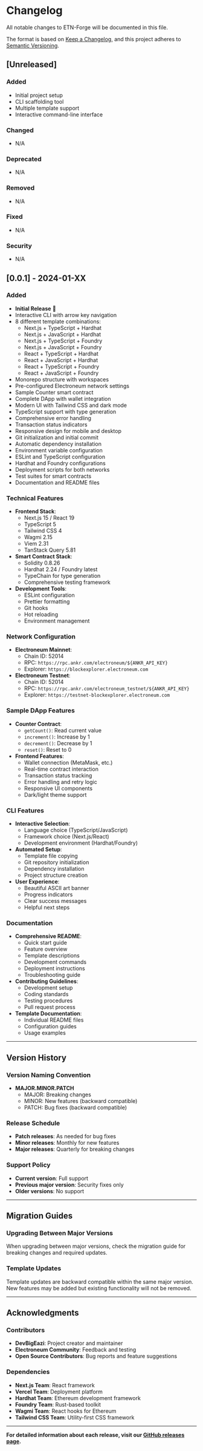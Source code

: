 # Changelog

All notable changes to ETN-Forge will be documented in this file.

The format is based on [Keep a Changelog](https://keepachangelog.com/en/1.0.0/),
and this project adheres to [Semantic Versioning](https://semver.org/spec/v2.0.0.html).

## [Unreleased]

### Added
- Initial project setup
- CLI scaffolding tool
- Multiple template support
- Interactive command-line interface

### Changed
- N/A

### Deprecated
- N/A

### Removed
- N/A

### Fixed
- N/A

### Security
- N/A

## [0.0.1] - 2024-01-XX

### Added
- **Initial Release** 🎉
- Interactive CLI with arrow key navigation
- 8 different template combinations:
  - Next.js + TypeScript + Hardhat
  - Next.js + JavaScript + Hardhat
  - Next.js + TypeScript + Foundry
  - Next.js + JavaScript + Foundry
  - React + TypeScript + Hardhat
  - React + JavaScript + Hardhat
  - React + TypeScript + Foundry
  - React + JavaScript + Foundry
- Monorepo structure with workspaces
- Pre-configured Electroneum network settings
- Sample Counter smart contract
- Complete DApp with wallet integration
- Modern UI with Tailwind CSS and dark mode
- TypeScript support with type generation
- Comprehensive error handling
- Transaction status indicators
- Responsive design for mobile and desktop
- Git initialization and initial commit
- Automatic dependency installation
- Environment variable configuration
- ESLint and TypeScript configuration
- Hardhat and Foundry configurations
- Deployment scripts for both networks
- Test suites for smart contracts
- Documentation and README files

### Technical Features
- **Frontend Stack**:
  - Next.js 15 / React 19
  - TypeScript 5
  - Tailwind CSS 4
  - Wagmi 2.15
  - Viem 2.31
  - TanStack Query 5.81
- **Smart Contract Stack**:
  - Solidity 0.8.26
  - Hardhat 2.24 / Foundry latest
  - TypeChain for type generation
  - Comprehensive testing framework
- **Development Tools**:
  - ESLint configuration
  - Prettier formatting
  - Git hooks
  - Hot reloading
  - Environment management

### Network Configuration
- **Electroneum Mainnet**:
  - Chain ID: 52014
  - RPC: `https://rpc.ankr.com/electroneum/${ANKR_API_KEY}`
  - Explorer: `https://blockexplorer.electroneum.com`
- **Electroneum Testnet**:
  - Chain ID: 52014
  - RPC: `https://rpc.ankr.com/electroneum_testnet/${ANKR_API_KEY}`
  - Explorer: `https://testnet-blockexplorer.electroneum.com`

### Sample DApp Features
- **Counter Contract**:
  - `getCount()`: Read current value
  - `increment()`: Increase by 1
  - `decrement()`: Decrease by 1
  - `reset()`: Reset to 0
- **Frontend Features**:
  - Wallet connection (MetaMask, etc.)
  - Real-time contract interaction
  - Transaction status tracking
  - Error handling and retry logic
  - Responsive UI components
  - Dark/light theme support

### CLI Features
- **Interactive Selection**:
  - Language choice (TypeScript/JavaScript)
  - Framework choice (Next.js/React)
  - Development environment (Hardhat/Foundry)
- **Automated Setup**:
  - Template file copying
  - Git repository initialization
  - Dependency installation
  - Project structure creation
- **User Experience**:
  - Beautiful ASCII art banner
  - Progress indicators
  - Clear success messages
  - Helpful next steps

### Documentation
- **Comprehensive README**:
  - Quick start guide
  - Feature overview
  - Template descriptions
  - Development commands
  - Deployment instructions
  - Troubleshooting guide
- **Contributing Guidelines**:
  - Development setup
  - Coding standards
  - Testing procedures
  - Pull request process
- **Template Documentation**:
  - Individual README files
  - Configuration guides
  - Usage examples

---

## Version History

### Version Naming Convention
- **MAJOR.MINOR.PATCH**
  - MAJOR: Breaking changes
  - MINOR: New features (backward compatible)
  - PATCH: Bug fixes (backward compatible)

### Release Schedule
- **Patch releases**: As needed for bug fixes
- **Minor releases**: Monthly for new features
- **Major releases**: Quarterly for breaking changes

### Support Policy
- **Current version**: Full support
- **Previous major version**: Security fixes only
- **Older versions**: No support

---

## Migration Guides

### Upgrading Between Major Versions
When upgrading between major versions, check the migration guide for breaking changes and required updates.

### Template Updates
Template updates are backward compatible within the same major version. New features may be added but existing functionality will not be removed.

---

## Acknowledgments

### Contributors
- **DevBigEazi**: Project creator and maintainer
- **Electroneum Community**: Feedback and testing
- **Open Source Contributors**: Bug reports and feature suggestions

### Dependencies
- **Next.js Team**: React framework
- **Vercel Team**: Deployment platform
- **Hardhat Team**: Ethereum development framework
- **Foundry Team**: Rust-based toolkit
- **Wagmi Team**: React hooks for Ethereum
- **Tailwind CSS Team**: Utility-first CSS framework

---

**For detailed information about each release, visit our [GitHub releases page](https://github.com/your-username/etn-forge/releases).** 